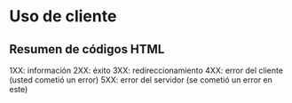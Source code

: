# Uso de cliente




## Resumen de códigos HTML

1XX: información
2XX: éxito
3XX: redireccionamiento
4XX: error del cliente (usted cometió un error)
5XX: error del servidor (se cometió un error en este)